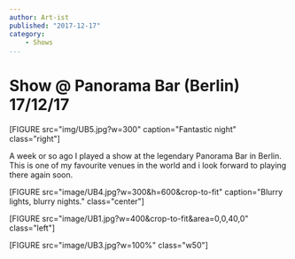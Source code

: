 ```yaml
---
author: Art-ist
published: "2017-12-17"
category:
    - Shows
...
```

Show @ Panorama Bar (Berlin) 17/12/17
==================================

[FIGURE src="img/UB5.jpg?w=300" caption="Fantastic night" class="right"]

<p>A week or so ago I played a show at the legendary Panorama Bar in Berlin. This is one of my favourite venues in the world and i look forward to playing there again soon.</p>

<!--more-->

[FIGURE src="image/UB4.jpg?w=300&h=600&crop-to-fit" caption="Blurry lights, blurry nights." class="center"]

[FIGURE src="image/UB1.jpg?w=400&crop-to-fit&area=0,0,40,0" class="left"]

[FIGURE src="image/UB3.jpg?w=100%" class="w50"]
